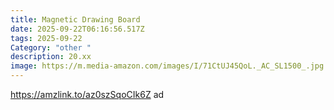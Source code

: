 ```yaml
---
title: Magnetic Drawing Board
date: 2025-09-22T06:16:56.517Z
tags: 2025-09-22
Category: "other "
description: 20.xx
image: https://m.media-amazon.com/images/I/71CtUJ45QoL._AC_SL1500_.jpg
---
```

https://amzlink.to/az0szSqoCIk6Z  ad